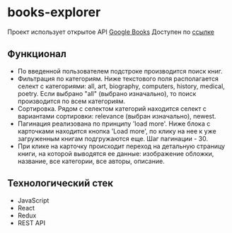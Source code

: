 # books-explorer

Проект использует открытое API [Google Books](https://developers.google.com/books?hl=ru)
Доступен по [ссылке](https://mickkrishtopa.github.io/books-explorer)

## Функционал

-   По введенной пользователем подстроке производится поиск книг.
-   Фильтрация по категориям. Ниже текстового поля располагается селект с категориями: all, art, biography, computers, history, medical, poetry. Если выбрано "all" (выбрано изначально), то поиск производится по всем категориям.
-   Сортировка. Рядом с селектом категорий находится селект с вариантами сортировки: relevance (выбран изначально), newest.
-   Пагинация реализована по принципу 'load more'. Ниже блока с карточками находится кнопка 'Load more', по клику на нее к уже загруженным книгам подгружаются еще. Шаг пагинации - 30.
-   При клике на карточку происходит переход на детальную страницу книги, на которой выводятся ее данные: изображение обложки, название, все категории, все авторы, описание.

## Технологический стек

-   JavaScript
-   React
-   Redux
-   REST API
